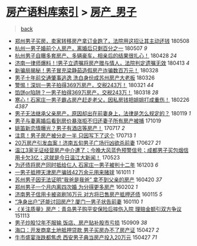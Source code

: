 [房产语料库索引](../../README.md)  > [房产_男子](房产_男子.md)
====
> [back](../README.md)

- [郑州男子买房，卖家转移房产拿订金跑了，法院用这招让其主动还钱](http://jkwz.applinzi.com/ittc/7100801519341536263.html#%E9%83%91%E5%B7%9E%E7%94%B7%E5%AD%90%E4%B9%B0%E6%88%BF%EF%BC%8C%E5%8D%96%E5%AE%B6%E8%BD%AC%E7%A7%BB%E6%88%BF%E4%BA%A7%E6%8B%BF%E8%AE%A2%E9%87%91%E8%B7%91%E4%BA%86%EF%BC%8C%E6%B3%95%E9%99%A2%E7%94%A8%E8%BF%99%E6%8B%9B%E8%AE%A9%E5%85%B6%E4%B8%BB%E5%8A%A8%E8%BF%98%E9%92%B1) 180508  
- [杭州一男子婚前个人房产，离婚后只剩百分之一](http://jkwz.applinzi.com/ittc/7100359087277736977.html#%E6%9D%AD%E5%B7%9E%E4%B8%80%E7%94%B7%E5%AD%90%E5%A9%9A%E5%89%8D%E4%B8%AA%E4%BA%BA%E6%88%BF%E4%BA%A7%EF%BC%8C%E7%A6%BB%E5%A9%9A%E5%90%8E%E5%8F%AA%E5%89%A9%E7%99%BE%E5%88%86%E4%B9%8B%E4%B8%80) 180507 *9* 
- [杭州男子自曝多套房产、多辆豪车，相亲后的结果很扎心！](http://jkwz.applinzi.com/ittc/7096987216096265223.html#%E6%9D%AD%E5%B7%9E%E7%94%B7%E5%AD%90%E8%87%AA%E6%9B%9D%E5%A4%9A%E5%A5%97%E6%88%BF%E4%BA%A7%E3%80%81%E5%A4%9A%E8%BE%86%E8%B1%AA%E8%BD%A6%EF%BC%8C%E7%9B%B8%E4%BA%B2%E5%90%8E%E7%9A%84%E7%BB%93%E6%9E%9C%E5%BE%88%E6%89%8E%E5%BF%83%EF%BC%81) 180428 *24* 
- [济南一律师爆料！!男子立遗嘱将房产赠与情人，法院判定遗嘱无效](http://jkwz.applinzi.com/ittc/7091420870633587718.html#%E6%B5%8E%E5%8D%97%E4%B8%80%E5%BE%8B%E5%B8%88%E7%88%86%E6%96%99%EF%BC%81%21%E7%94%B7%E5%AD%90%E7%AB%8B%E9%81%97%E5%98%B1%E5%B0%86%E6%88%BF%E4%BA%A7%E8%B5%A0%E4%B8%8E%E6%83%85%E4%BA%BA%EF%BC%8C%E6%B3%95%E9%99%A2%E5%88%A4%E5%AE%9A%E9%81%97%E5%98%B1%E6%97%A0%E6%95%88) 180413 *4* 
- [新骗局揭秘！男子冒充梁静茹造假房产诈骗数百万元！](http://jkwz.applinzi.com/ittc/7085460629618164746.html#%E6%96%B0%E9%AA%97%E5%B1%80%E6%8F%AD%E7%A7%98%EF%BC%81%E7%94%B7%E5%AD%90%E5%86%92%E5%85%85%E6%A2%81%E9%9D%99%E8%8C%B9%E9%80%A0%E5%81%87%E6%88%BF%E4%BA%A7%E8%AF%88%E9%AA%97%E6%95%B0%E7%99%BE%E4%B8%87%E5%85%83%EF%BC%81) 180328  
- [男子十年前交通肇事逃逸 洗白身份成苏州房产大老板](http://jkwz.applinzi.com/ittc/7084729555342590986.html#%E7%94%B7%E5%AD%90%E5%8D%81%E5%B9%B4%E5%89%8D%E4%BA%A4%E9%80%9A%E8%82%87%E4%BA%8B%E9%80%83%E9%80%B8+%E6%B4%97%E7%99%BD%E8%BA%AB%E4%BB%BD%E6%88%90%E8%8B%8F%E5%B7%9E%E6%88%BF%E4%BA%A7%E5%A4%A7%E8%80%81%E6%9D%BF) 180326  
- [警惕！深圳一男子拍得369万房产，交税243万！](http://jkwz.applinzi.com/ittc/7083037442921989131.html#%E8%AD%A6%E6%83%95%EF%BC%81%E6%B7%B1%E5%9C%B3%E4%B8%80%E7%94%B7%E5%AD%90%E6%8B%8D%E5%BE%97369%E4%B8%87%E6%88%BF%E4%BA%A7%EF%BC%8C%E4%BA%A4%E7%A8%8E243%E4%B8%87%EF%BC%81) 180321 *44* 
- [馅饼or陷阱？一男子拍得369万房产，交税243万！](http://jkwz.applinzi.com/ittc/7081740276098139142.html#%E9%A6%85%E9%A5%BCor%E9%99%B7%E9%98%B1%EF%BC%9F%E4%B8%80%E7%94%B7%E5%AD%90%E6%8B%8D%E5%BE%97369%E4%B8%87%E6%88%BF%E4%BA%A7%EF%BC%8C%E4%BA%A4%E7%A8%8E243%E4%B8%87%EF%BC%81) 180318 *28* 
- [寒心！石家庄一男子霸占房产赶走老父，因私房钱把姐姐打成重伤！](http://jkwz.applinzi.com/ittc/7074352355648996362.html#%E5%AF%92%E5%BF%83%EF%BC%81%E7%9F%B3%E5%AE%B6%E5%BA%84%E4%B8%80%E7%94%B7%E5%AD%90%E9%9C%B8%E5%8D%A0%E6%88%BF%E4%BA%A7%E8%B5%B6%E8%B5%B0%E8%80%81%E7%88%B6%EF%BC%8C%E5%9B%A0%E7%A7%81%E6%88%BF%E9%92%B1%E6%8A%8A%E5%A7%90%E5%A7%90%E6%89%93%E6%88%90%E9%87%8D%E4%BC%A4%EF%BC%81) 180226 *4387* 
- [男子无法继承父亲房产，原因却出在前妻身上，法律是怎么规定的？](http://jkwz.applinzi.com/ittc/7060311930785235979.html#%E7%94%B7%E5%AD%90%E6%97%A0%E6%B3%95%E7%BB%A7%E6%89%BF%E7%88%B6%E4%BA%B2%E6%88%BF%E4%BA%A7%EF%BC%8C%E5%8E%9F%E5%9B%A0%E5%8D%B4%E5%87%BA%E5%9C%A8%E5%89%8D%E5%A6%BB%E8%BA%AB%E4%B8%8A%EF%BC%8C%E6%B3%95%E5%BE%8B%E6%98%AF%E6%80%8E%E4%B9%88%E8%A7%84%E5%AE%9A%E7%9A%84%EF%BC%9F) 180119 *1* 
- [男子与妻离婚后看到房价暴涨拒不归还妻子所有房产被捕](http://jkwz.applinzi.com/ittc/7026201633682359312.html#%E7%94%B7%E5%AD%90%E4%B8%8E%E5%A6%BB%E7%A6%BB%E5%A9%9A%E5%90%8E%E7%9C%8B%E5%88%B0%E6%88%BF%E4%BB%B7%E6%9A%B4%E6%B6%A8%E6%8B%92%E4%B8%8D%E5%BD%92%E8%BF%98%E5%A6%BB%E5%AD%90%E6%89%80%E6%9C%89%E6%88%BF%E4%BA%A7%E8%A2%AB%E6%8D%95) 171019  
- [姚笛新恋情曝光？男子有酒店等房产！](http://jkwz.applinzi.com/ittc/6991219014372967441.html#%E5%A7%9A%E7%AC%9B%E6%96%B0%E6%81%8B%E6%83%85%E6%9B%9D%E5%85%89%EF%BC%9F%E7%94%B7%E5%AD%90%E6%9C%89%E9%85%92%E5%BA%97%E7%AD%89%E6%88%BF%E4%BA%A7%EF%BC%81) 170717 *2* 
- [注意！男子房产被分走一半 只因写下了这个](http://jkwz.applinzi.com/ittc/6989828122135233553.html#%E6%B3%A8%E6%84%8F%EF%BC%81%E7%94%B7%E5%AD%90%E6%88%BF%E4%BA%A7%E8%A2%AB%E5%88%86%E8%B5%B0%E4%B8%80%E5%8D%8A+%E5%8F%AA%E5%9B%A0%E5%86%99%E4%B8%8B%E4%BA%86%E8%BF%99%E4%B8%AA) 170713 *1* 
- [20万房产引发血案！济南五旬男子广场行凶欲杀前妻](http://jkwz.applinzi.com/ittc/6983861198620460036.html#20%E4%B8%87%E6%88%BF%E4%BA%A7%E5%BC%95%E5%8F%91%E8%A1%80%E6%A1%88%EF%BC%81%E6%B5%8E%E5%8D%97%E4%BA%94%E6%97%AC%E7%94%B7%E5%AD%90%E5%B9%BF%E5%9C%BA%E8%A1%8C%E5%87%B6%E6%AC%B2%E6%9D%80%E5%89%8D%E5%A6%BB) 170627 *21* 
- [温江3家无证经营房产中介遭了；今晚大风蓝色预警信号；成都男子买包烟信用卡欠3亿；这就是今日温江大新闻！](http://jkwz.applinzi.com/ittc/6970936594780390404.html#%E6%B8%A9%E6%B1%9F3%E5%AE%B6%E6%97%A0%E8%AF%81%E7%BB%8F%E8%90%A5%E6%88%BF%E4%BA%A7%E4%B8%AD%E4%BB%8B%E9%81%AD%E4%BA%86%EF%BC%9B%E4%BB%8A%E6%99%9A%E5%A4%A7%E9%A3%8E%E8%93%9D%E8%89%B2%E9%A2%84%E8%AD%A6%E4%BF%A1%E5%8F%B7%EF%BC%9B%E6%88%90%E9%83%BD%E7%94%B7%E5%AD%90%E4%B9%B0%E5%8C%85%E7%83%9F%E4%BF%A1%E7%94%A8%E5%8D%A1%E6%AC%A03%E4%BA%BF%EF%BC%9B%E8%BF%99%E5%B0%B1%E6%98%AF%E4%BB%8A%E6%97%A5%E6%B8%A9%E6%B1%9F%E5%A4%A7%E6%96%B0%E9%97%BB%EF%BC%81) 170523  
- [为还债将房产同时抵给仨人 石家庄一男子被判十二年](http://jkwz.applinzi.com/ittc/6907385045114684421.html#%E4%B8%BA%E8%BF%98%E5%80%BA%E5%B0%86%E6%88%BF%E4%BA%A7%E5%90%8C%E6%97%B6%E6%8A%B5%E7%BB%99%E4%BB%A8%E4%BA%BA+%E7%9F%B3%E5%AE%B6%E5%BA%84%E4%B8%80%E7%94%B7%E5%AD%90%E8%A2%AB%E5%88%A4%E5%8D%81%E4%BA%8C%E5%B9%B4) 161203 *6* 
- [一男子抵押天津房产骗钱42万余元用来赌球](http://jkwz.applinzi.com/ittc/6887672455417562116.html#%E4%B8%80%E7%94%B7%E5%AD%90%E6%8A%B5%E6%8A%BC%E5%A4%A9%E6%B4%A5%E6%88%BF%E4%BA%A7%E9%AA%97%E9%92%B142%E4%B8%87%E4%BD%99%E5%85%83%E7%94%A8%E6%9D%A5%E8%B5%8C%E7%90%83) 161011 *1* 
- [苏州男子因无法证明“我爸是我爸” 拿不到父亲的房产](http://jkwz.applinzi.com/ittc/6823246248660173828.html#%E8%8B%8F%E5%B7%9E%E7%94%B7%E5%AD%90%E5%9B%A0%E6%97%A0%E6%B3%95%E8%AF%81%E6%98%8E%E2%80%9C%E6%88%91%E7%88%B8%E6%98%AF%E6%88%91%E7%88%B8%E2%80%9D+%E6%8B%BF%E4%B8%8D%E5%88%B0%E7%88%B6%E4%BA%B2%E7%9A%84%E6%88%BF%E4%BA%A7) 160420 *37* 
- [郑州男子一个月内离四次婚 为分得更多房产](http://jkwz.applinzi.com/ittc/6794206346345972741.html#%E9%83%91%E5%B7%9E%E7%94%B7%E5%AD%90%E4%B8%80%E4%B8%AA%E6%9C%88%E5%86%85%E7%A6%BB%E5%9B%9B%E6%AC%A1%E5%A9%9A+%E4%B8%BA%E5%88%86%E5%BE%97%E6%9B%B4%E5%A4%9A%E6%88%BF%E4%BA%A7) 160202 *1* 
- [济南男子信用卡被盗刷16万元 对方将已售房产抵押还债](http://jkwz.applinzi.com/ittc/6787578722551071748.html#%E6%B5%8E%E5%8D%97%E7%94%B7%E5%AD%90%E4%BF%A1%E7%94%A8%E5%8D%A1%E8%A2%AB%E7%9B%97%E5%88%B716%E4%B8%87%E5%85%83+%E5%AF%B9%E6%96%B9%E5%B0%86%E5%B7%B2%E5%94%AE%E6%88%BF%E4%BA%A7%E6%8A%B5%E6%8A%BC%E8%BF%98%E5%80%BA) 160115 *5* 
- [“净身出户”还能讨回房产? 厦门一男子状告前妻](http://jkwz.applinzi.com/ittc/6785758773360722948.html#%E2%80%9C%E5%87%80%E8%BA%AB%E5%87%BA%E6%88%B7%E2%80%9D%E8%BF%98%E8%83%BD%E8%AE%A8%E5%9B%9E%E6%88%BF%E4%BA%A7%3F+%E5%8E%A6%E9%97%A8%E4%B8%80%E7%94%B7%E5%AD%90%E7%8A%B6%E5%91%8A%E5%89%8D%E5%A6%BB) 160110 *1* 
- [《关注质量》房产：青岛男子购平安保险后摔伤入院 理赔金额引双方争议](http://jkwz.applinzi.com/ittc/6764223776095208453.html#%E3%80%8A%E5%85%B3%E6%B3%A8%E8%B4%A8%E9%87%8F%E3%80%8B%E6%88%BF%E4%BA%A7%EF%BC%9A%E9%9D%92%E5%B2%9B%E7%94%B7%E5%AD%90%E8%B4%AD%E5%B9%B3%E5%AE%89%E4%BF%9D%E9%99%A9%E5%90%8E%E6%91%94%E4%BC%A4%E5%85%A5%E9%99%A2+%E7%90%86%E8%B5%94%E9%87%91%E9%A2%9D%E5%BC%95%E5%8F%8C%E6%96%B9%E4%BA%89%E8%AE%AE) 151113  
- [男子炒股12年不服输 饭店、房产贴补股市亏损](http://jkwz.applinzi.com/ittc/6739933788261270533.html#%E7%94%B7%E5%AD%90%E7%82%92%E8%82%A112%E5%B9%B4%E4%B8%8D%E6%9C%8D%E8%BE%93+%E9%A5%AD%E5%BA%97%E3%80%81%E6%88%BF%E4%BA%A7%E8%B4%B4%E8%A1%A5%E8%82%A1%E5%B8%82%E4%BA%8F%E6%8D%9F) 150909 *38* 
- [海口：开发商拿土地抵押贷款 男子买房办不了房产证](http://jkwz.applinzi.com/ittc/547650611401560476.html#%E6%B5%B7%E5%8F%A3%EF%BC%9A%E5%BC%80%E5%8F%91%E5%95%86%E6%8B%BF%E5%9C%9F%E5%9C%B0%E6%8A%B5%E6%8A%BC%E8%B4%B7%E6%AC%BE+%E7%94%B7%E5%AD%90%E4%B9%B0%E6%88%BF%E5%8A%9E%E4%B8%8D%E4%BA%86%E6%88%BF%E4%BA%A7%E8%AF%81) 150427 *2* 
- [牛市盛宴涨跌都焦虑 西安男子典当房产投入20万元](http://jkwz.applinzi.com/ittc/547650611406049632.html#%E7%89%9B%E5%B8%82%E7%9B%9B%E5%AE%B4%E6%B6%A8%E8%B7%8C%E9%83%BD%E7%84%A6%E8%99%91+%E8%A5%BF%E5%AE%89%E7%94%B7%E5%AD%90%E5%85%B8%E5%BD%93%E6%88%BF%E4%BA%A7%E6%8A%95%E5%85%A520%E4%B8%87%E5%85%83) 150427 *71* 
